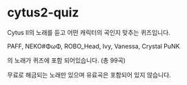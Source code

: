 # cytus2-quiz
 
Cytus II의 노래를 듣고 어떤 캐릭터의 곡인지 맞추는 퀴즈입니다.
 
PAFF, NEKO#ΦωΦ, ROBO_Head, Ivy, Vanessa, Crystal PuNK

의 노래가 퀴즈에 포함 되어있습니다. (총 99곡)

무료로 해금되는 노래만 있으며 유료곡은 포함되어 있지 않습니다.
